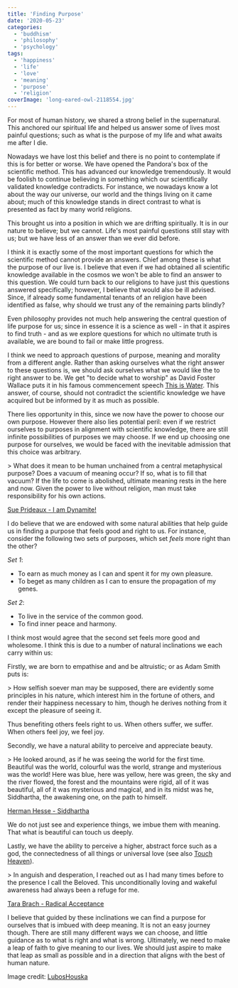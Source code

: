 ```yaml
---
title: 'Finding Purpose'
date: '2020-05-23'
categories:
  - 'buddhism'
  - 'philosophy'
  - 'psychology'
tags:
  - 'happiness'
  - 'life'
  - 'love'
  - 'meaning'
  - 'purpose'
  - 'religion'
coverImage: 'long-eared-owl-2118554.jpg'
---
```


For most of human history, we shared a strong belief in the supernatural. This anchored our spiritual life and helped us answer some of lives most painful questions; such as what is the purpose of my life and what awaits me after I die.

Nowadays we have lost this belief and there is no point to contemplate if this is for better or worse. We have opened the Pandora's box of the scientific method. This has advanced our knowledge tremendously. It would be foolish to continue believing in something which our scientifically validated knowledge contradicts. For instance, we nowadays know a lot about the way our universe, our world and the things living on it came about; much of this knowledge stands in direct contrast to what is presented as fact by many world religions.

This brought us into a position in which we are drifting spiritually. It is in our nature to believe; but we cannot. Life's most painful questions still stay with us; but we have less of an answer than we ever did before.

I think it is exactly some of the most important questions for which the scientific method cannot provide an answers. Chief among these is what the purpose of our live is. I believe that even if we had obtained all scientific knowledge available in the cosmos we won't be able to find an answer to this question. We could turn back to our religions to have just this questions answered specifically; however, I believe that would also be ill advised. Since, if already some fundamental tenants of an religion have been identified as false, why should we trust any of the remaining parts blindly?

Even philosophy provides not much help answering the central question of life purpose for us; since in essence it is a science as well - in that it aspires to find truth - and as we explore questions for which no ultimate truth is available, we are bound to fail or make little progress.

I think we need to approach questions of purpose, meaning and morality from a different angle. Rather than asking ourselves what the right answer to these questions is, we should ask ourselves what we would like the to right answer to be. We get "to decide what to worship" as David Foster Wallace puts it in his famous commencement speech [This is Water](https://en.wikipedia.org/wiki/This_Is_Water). This answer, of course, should not contradict the scientific knowledge we have acquired but be informed by it as much as possible.

There lies opportunity in this, since we now have the power to choose our own purpose. However there also lies potential peril: even if we restrict ourselves to purposes in alignment with scientific knowledge, there are still infinite possibilities of purposes we may choose. If we end up choosing one purpose for ourselves, we would be faced with the inevitable admission that this choice was arbitrary.

\> What does it mean to be human unchained from a central metaphysical purpose? Does a vacuum of meaning occur? If so, what is to fill that vacuum? If the life to come is abolished, ultimate meaning rests in the here and now. Given the power to live without religion, man must take responsibility for his own actions.

[Sue Prideaux - I am Dynamite!](https://www.goodreads.com/review/show/3352769348)

I do believe that we are endowed with some natural abilities that help guide us in finding a purpose that feels good and right to us. For instance, consider the following two sets of purposes, which set _feels_ more right than the other?

_Set 1_:

- To earn as much money as I can and spent it for my own pleasure.
- To beget as many children as I can to ensure the propagation of my genes.

_Set 2_:

- To live in the service of the common good.
- To find inner peace and harmony.

I think most would agree that the second set feels more good and wholesome. I think this is due to a number of natural inclinations we each carry within us:

Firstly, we are born to empathise and and be altruistic; or as Adam Smith puts is:

\> How selfish soever man may be supposed, there are evidently some principles in his nature, which interest him in the fortune of others, and render their happiness necessary to him, though he derives nothing from it except the pleasure of seeing it.

Thus benefiting others feels right to us. When others suffer, we suffer. When others feel joy, we feel joy.

Secondly, we have a natural ability to perceive and appreciate beauty.

\> He looked around, as if he was seeing the world for the first time. Beautiful was the world, colourful was the world, strange and mysterious was the world! Here was blue, here was yellow, here was green, the sky and the river flowed, the forest and the mountains were rigid, all of it was beautiful, all of it was mysterious and magical, and in its midst was he, Siddhartha, the awakening one, on the path to himself.

[Herman Hesse - Siddhartha](https://www.goodreads.com/book/show/52036.Siddhartha)

We do not just see and experience things, we imbue them with meaning. That what is beautiful can touch us deeply.

Lastly, we have the ability to perceive a higher, abstract force such as a god, the connectedness of all things or universal love (see also [Touch Heaven](https://maxrohde.com/2019/11/16/touch-heaven/)).

\> In anguish and desperation, I reached out as I had many times before to the presence I call the Beloved. This unconditionally loving and wakeful awareness had always been a refuge for me.

[Tara Brach - Radical Acceptance](https://www.goodreads.com/book/show/173666.Radical_Acceptance)

I believe that guided by these inclinations we can find a purpose for ourselves that is imbued with deep meaning. It is not an easy journey though. There are still many different ways we can choose, and little guidance as to what is right and what is wrong. Ultimately, we need to make a leap of faith to give meaning to our lives. We should just aspire to make that leap as small as possible and in a direction that aligns with the best of human nature.

Image credit: [LubosHouska](https://pixabay.com/photos/long-eared-owl-owl-bird-wildlife-2118554/)
